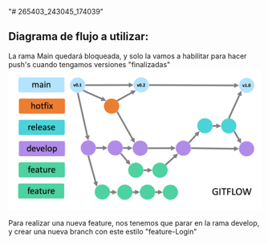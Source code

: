 "# 265403_243045_174039"
## Diagrama de flujo a utilizar:
La rama Main quedará bloqueada, y solo la vamos a habilitar para hacer push's cuando tengamos versiones "finalizadas" 
![GitFlow](flujo-Gitflow.png)

Para realizar una nueva feature, nos tenemos que parar en la rama develop, y crear una nueva branch con este estilo "feature-Login"
